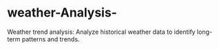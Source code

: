 # weather-Analysis-
Weather trend analysis: Analyze historical weather data to identify long-term patterns and trends.
